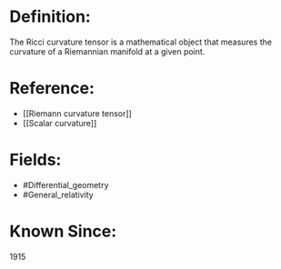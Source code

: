 

# Definition:
The Ricci curvature tensor is a mathematical object that measures the curvature of a Riemannian manifold at a given point.

# Reference:
- [[Riemann curvature tensor]]
- [[Scalar curvature]]

# Fields: 
- #Differential_geometry
- #General_relativity

# Known Since:
1915

